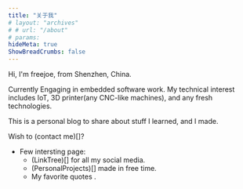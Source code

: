 ```yaml
---
title: "关于我"
# layout: "archives"
# # url: "/about"
# params:
hideMeta: true
ShowBreadCrumbs: false
---
```


Hi, I'm freejoe, from Shenzhen, China. 

Currently Engaging in embedded software work. My technical interest includes IoT, 3D printer(any CNC-like machines), and any fresh technologies.

This is a personal blog to share about stuff I learned, and I made.

Wish to (contact me)[]?

- Few intersting page:
  - (LinkTree)[] for all my social media.
  - (PersonalProjects)[] made in free time.
  - My favorite quotes .